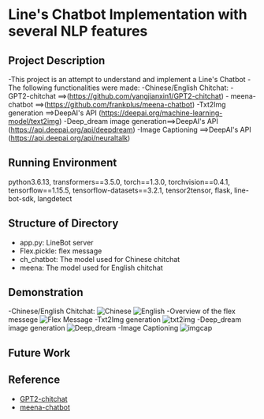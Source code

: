 # Line's Chatbot Implementation with several NLP features 

## Project Description

-This project is an attempt to understand and implement a Line's Chatbot
-The following functionalities were made:
	-Chinese/English Chitchat:
		- GPT2-chitchat ==>(https://github.com/yangjianxin1/GPT2-chitchat)
		- meena-chatbot ==>(https://github.com/frankplus/meena-chatbot)
	-Txt2Img generation ==>DeepAI's API (https://deepai.org/machine-learning-model/text2img)
	-Deep_dream image generation==>DeepAI's API (https://api.deepai.org/api/deepdream)
	-Image Captioning ==>DeepAI's API (https://api.deepai.org/api/neuraltalk)


## Running Environment
python3.6.13, transformers==3.5.0, torch==1.3.0, torchvision==0.4.1, tensorflow==1.15.5, tensorflow-datasets==3.2.1, tensor2tensor, flask, line-bot-sdk, langdetect

## Structure of Directory
- app.py: LineBot server
- Flex.pickle: flex message
- ch_chatbot: The model used for Chinese chitchat
- meena: The model used for English chitchat


## Demonstration
-Chinese/English Chitchat:
![Chinese](images/Chinese.jpg)
![English](images/English.jpg)
-Overview of the flex messege
![Flex Message](images/overview.jpg)
-Txt2Img generation
![txt2img](images/txt2img.jpg)
-Deep_dream image generation
![Deep_dream](images/Deep_dream.jpg)
-Image Captioning
![imgcap](images/imgcap.jpg)

## Future Work


## Reference
- [GPT2-chitchat](https://arxiv.org/pdf/1911.00536.pdf)
- [meena-chatbot](https://arxiv.org/pdf/2001.09977.pdf)




